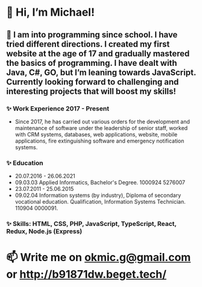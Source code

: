 # 👋 Hi, I’m Michael!
## 👀 I am into programming since school. I have tried different directions. I created my first website at the age of 17 and gradually mastered the basics of programming. I have dealt with Java, C#, GO, but I’m leaning towards JavaScript. Currently looking forward to challenging and interesting projects that will boost my skills!
### ✨ Work Experience 2017 - Present
- Since 2017, he has carried out various orders for the development and maintenance of software under the leadership of senior staff, worked with CRM systems, databases, web applications, website, mobile applications, fire extinguishing software and emergency notification systems.
### ✨ Education
- 20.07.2016 - 26.06.2021
- 09.03.03 Applied Informatics, Bachelor's Degree. 1000924 5276007
- 23.07.2011 - 25.06.2015
- 09.02.04 Information systems (by industry), Diploma of secondary vocational education. Qualification, Information Systems Technician. 110904 0000091.
### ✨ Skills:  HTML, CSS, PHP, JavaScript, TypeScript, React, Redux, Node.js (Express)
# 📫 Write me on okmic.g@gmail.com or http://b91871dw.beget.tech/
